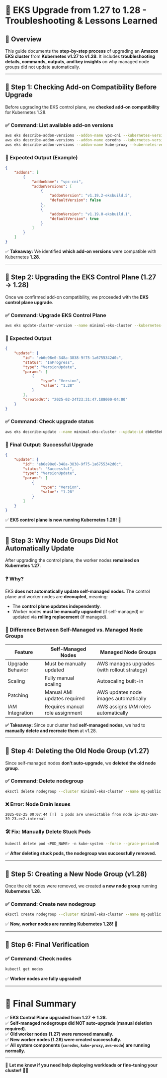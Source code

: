 # 🚀 **EKS Upgrade from 1.27 to 1.28 - Troubleshooting & Lessons Learned**

## 📝 **Overview**
This guide documents the **step-by-step process** of upgrading an **Amazon EKS cluster** from **Kubernetes v1.27 to v1.28**. It includes **troubleshooting details, commands, outputs, and key insights** on why managed node groups did not update automatically.

---

## 🔹 **Step 1: Checking Add-on Compatibility Before Upgrade**
Before upgrading the EKS control plane, we **checked add-on compatibility** for Kubernetes 1.28. 

### ✅ **Command: List available add-on versions**
```bash
aws eks describe-addon-versions --addon-name vpc-cni --kubernetes-version 1.28
aws eks describe-addon-versions --addon-name coredns --kubernetes-version 1.28
aws eks describe-addon-versions --addon-name kube-proxy --kubernetes-version 1.28
```
### 📌 **Expected Output (Example)**
```json
{
    "addons": [
        {
            "addonName": "vpc-cni",
            "addonVersions": [
                {
                    "addonVersion": "v1.19.2-eksbuild.5",
                    "defaultVersion": false
                },
                {
                    "addonVersion": "v1.19.0-eksbuild.1",
                    "defaultVersion": true
                }
            ]
        }
    ]
}
```
✅ **Takeaway:** We identified **which add-on versions** were compatible with Kubernetes **1.28**.

---

## 🔹 **Step 2: Upgrading the EKS Control Plane (1.27 → 1.28)**
Once we confirmed add-on compatibility, we proceeded with the **EKS control plane upgrade**.

### ✅ **Command: Upgrade EKS Control Plane**
```bash
aws eks update-cluster-version --name minimal-eks-cluster --kubernetes-version 1.28
```
### 📌 **Expected Output**
```json
{
    "update": {
        "id": "eb6e98e0-348a-3838-9f75-1a6755342d0c",
        "status": "InProgress",
        "type": "VersionUpdate",
        "params": [
            {
                "type": "Version",
                "value": "1.28"
            }
        ],
        "createdAt": "2025-02-24T23:31:47.188000-04:00"
    }
}
```
### ✅ **Command: Check upgrade status**
```bash
aws eks describe-update --name minimal-eks-cluster --update-id eb6e98e0-348a-3838-9f75-1a6755342d0c
```
### 📌 **Final Output: Successful Upgrade**
```json
{
    "update": {
        "id": "eb6e98e0-348a-3838-9f75-1a6755342d0c",
        "status": "Successful",
        "type": "VersionUpdate",
        "params": [
            {
                "type": "Version",
                "value": "1.28"
            }
        ]
    }
}
```
✅ **EKS control plane is now running Kubernetes 1.28!** 🎉

---

## 🔹 **Step 3: Why Node Groups Did Not Automatically Update**
After upgrading the control plane, the worker nodes **remained on Kubernetes 1.27**.

### ❓ **Why?**
EKS **does not automatically update self-managed nodes**. The control plane and worker nodes are **decoupled**, meaning:
- The **control plane updates independently**.
- Worker nodes **must be manually upgraded** (if self-managed) or updated via **rolling replacement** (if managed).

### 🔎 **Difference Between Self-Managed vs. Managed Node Groups**
| Feature               | Self-Managed Nodes  | Managed Node Groups  |
|----------------------|-------------------|--------------------|
| Upgrade Behavior | Must be manually updated | AWS manages upgrades (with rollout strategy) |
| Scaling | Fully manual scaling | Autoscaling built-in |
| Patching | Manual AMI updates required | AWS updates node images automatically |
| IAM Integration | Requires manual role assignment | AWS assigns IAM roles automatically |

**✅ Takeaway:** Since our cluster had **self-managed nodes**, we had to **manually delete and recreate them** at v1.28.

---

## 🔹 **Step 4: Deleting the Old Node Group (v1.27)**
Since self-managed nodes **don’t auto-upgrade**, we **deleted the old node group**.

### ✅ **Command: Delete nodegroup**
```bash
eksctl delete nodegroup --cluster minimal-eks-cluster --name ng-public
```
### ❌ **Error: Node Drain Issues**
```
2025-02-25 00:07:44 [!]  1 pods are unevictable from node ip-192-168-39-23.ec2.internal
```
### 🛠 **Fix: Manually Delete Stuck Pods**
```bash
kubectl delete pod <POD_NAME> -n kube-system --force --grace-period=0
```
✅ **After deleting stuck pods, the nodegroup was successfully removed.**

---

## 🔹 **Step 5: Creating a New Node Group (v1.28)**
Once the old nodes were removed, we created **a new node group** running **Kubernetes 1.28**.

### ✅ **Command: Create new nodegroup**
```bash
eksctl create nodegroup --cluster minimal-eks-cluster --name ng-public   --node-type t3.medium   --nodes 2   --nodes-min 1   --nodes-max 3   --ssh-access=false   --managed=false
```
✅ **Now, worker nodes are running Kubernetes 1.28!** 🎉

---

## 🔹 **Step 6: Final Verification**
### ✅ **Command: Check nodes**
```bash
kubectl get nodes
```
✅ **Worker nodes are fully upgraded!**

---
# 🎯 **Final Summary**
✅ **EKS Control Plane upgraded from 1.27 → 1.28.**  
✅ **Self-managed nodegroups did NOT auto-upgrade (manual deletion required).**  
✅ **Old worker nodes (1.27) were removed manually.**  
✅ **New worker nodes (1.28) were created successfully.**  
✅ **All system components (`coredns`, `kube-proxy`, `aws-node`) are running normally.**  

---
📌 **Let me know if you need help deploying workloads or fine-tuning your cluster!** 🚀🔥
